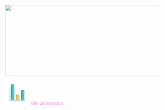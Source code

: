 <img src="assets/header.gif" width="800" height="230">

<span style="color:hotpink;font-weight:300;font-size:24;"><img src="assets/data.gif" style="margin-bottom:-20;" width="80" height="80"> GitHub Statistics</span>
